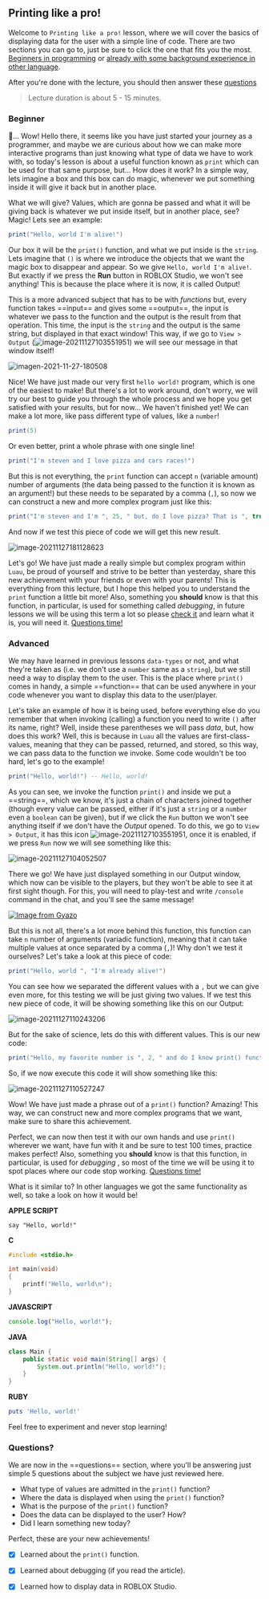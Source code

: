 ## Printing like a pro!



Welcome to `Printing like a pro!` lesson, where we will cover the basics of displaying data for the user with a simple line of code. There are two sections you can go to, just be sure to click the one that fits you the most. [Beginners in programming](#Beginner) or [already with some background experience in other language](#Advanced).

After you're done with the lecture, you should then answer these [questions](#Questions)



> Lecture duration is about 5 - 15 minutes.



### Beginner

:drum:... Wow! Hello there, it seems like you have just started your journey as a programmer, and maybe we are curious about how we can make more interactive programs than just knowing what type of data we have to work with, so today's lesson is about a useful function known as `print` which can be used for that same purpose, but... How does it work? In a simple way, lets imagine a box and this box can do magic, whenever we put something inside it will give it back but in another place. 



What we will give? Values, which are gonna be passed and what it will be giving back is whatever we put inside itself, but in another place, see? Magic! Lets see an example:

```lua
print("Hello, world I'm alive!")
```

Our box it will be the `print()` function, and what we put inside is the `string`. Lets imagine that `()` is where we introduce the objects that we want the magic box to disappear and appear. So we give `Hello, world I'm alive!`. But exactly if we press the **Run** button in ROBLOX Studio, we won't see anything! This is because the place where it is now, it is called Output!



This is a more advanced subject that has to be with *functions* but, every function takes ==input== and gives some ==output==, the input is whatever we pass to the function and the output is the result from that operation. This time, the input is the `string` and the output is the same string, but displayed in that exact window! This way, if we go to `View > Output` (<img src="https://i.ibb.co/Nnq9W4y/image-20211127103551951.png" alt="image-20211127103551951" border="0">) we will see our message in that window itself!

<img src="https://i.ibb.co/PDc94d3/imagen-2021-11-27-180508.png" alt="imagen-2021-11-27-180508" border="0">



Nice! We have just made our very first `hello world!` program, which is one of the easiest to make! But there's a lot to work around, don't worry, we will try our best to guide you through the whole process and we hope you get satisfied with your results, but for now... We haven't finished yet! We can make a lot more, like pass different type of values, like a `number`!

```lua
print(5)
```

Or even better, print a whole phrase with one single line!

```lua
print("I'm steven and I love pizza and cars races!")
```

But this is not everything, the `print` function can accept `n` (variable amount) number of arguments (the data being passed to the function it is known as an argument!) but these needs to be separated by a comma (`,`), so now we can construct a new and more complex program just like this:

```lua
print("I'm steven and I'm ", 25, " but, do I love pizza? That is ", true, "!")
```

And now if we test this piece of code we will get this new result.

![image-20211127181128623](C:\Users\shark\AppData\Roaming\Typora\typora-user-images\image-20211127181128623.png)

Let's go! We have just made a really simple but complex program within `Luau`, be proud of yourself and strive to be better than yesterday, share this new achievement with your friends or even with your parents! This is everything from this lecture, but I hope this helped you to understand the `print` function a little bit more! Also, something you **should** know is that this function, in particular, is used for something called *debugging*, in future lessons we will be using this term a lot so please [check it](https://en.wikipedia.org/wiki/Debugging) and learn what it is, you will need it. [Questions time!](#Questions)



### Advanced

We may have learned in previous lessons `data-types` or not, and what they're taken as (i.e. we don't use a `number` same as a `string`), but we still need a way to display them to the user. This is the place where `print()` comes in handy, a simple ==function== that can be used anywhere in your code whenever you want to display this data to the user/player. 



Let's take an example of how it is being used, before everything else do you remember that when invoking (calling) a function you need to write `()` after its name, right? Well, inside these parentheses we will pass *data*, but, how does this work? Well, this is because in `Luau` all the values are first-class-values, meaning that they can be passed, returned, and stored, so this way, we can pass data to the function we invoke. Some code wouldn't be too hard, let's go to the example!

```lua
print("Hello, world!") -- Hello, world!
```

As you can see, we invoke the function `print()` and inside we put a ==string==, which we know, it's just a chain of characters joined together (though every value can be passed, either if it's just a `string` or a `number` even a `boolean` can be given), but if we click the `Run` button we won't see anything itself if we don't have the *Output* opened. To do this, we go to `View > Output`, it has this icon <img src="https://i.ibb.co/Nnq9W4y/image-20211127103551951.png" alt="image-20211127103551951" border="0">, once it is enabled, if we press `Run` now we will see something like this: 

<img src="https://i.ibb.co/ZJXQZd6/image-20211127104052507.png" alt="image-20211127104052507" border="0">

There we go! We have just displayed something in our Output window, which now can be visible to the players, but they won't be able to see it at first sight though. For this, you will need to play-test and write `/console` command in the chat, and you'll see the same message! 

[![Image from Gyazo](https://i.gyazo.com/e4cc16138e97cda5f10d14b0f3560cd3.gif)](https://gyazo.com/e4cc16138e97cda5f10d14b0f3560cd3)



But this is not all, there's a lot more behind this function, this function can take `n` number of arguments (variadic function), meaning that it can take multiple values at once separated by a comma (`,`)! Why don't we test it ourselves? Let's take a look at this piece of code:

```lua
print("Hello, world ", "I'm already alive!")
```

You can see how we separated the different values with a `,` but we can give even more, for this testing we will be just giving two values. If we test this new piece of code, it will be showing something like this on our Output: 

<img src="https://i.ibb.co/2NxPn6h/image-20211127110243206.png" alt="image-20211127110243206" border="0">

But for the sake of science, lets do this with different values. This is our new code:

```lua
print("Hello, my favorite number is ", 2, " and do I know print() function? That is ", true, "!")
```

So, if we now execute this code it will show something like this:

<img src="https://i.ibb.co/y8CVnn4/image-20211127110527247.png" alt="image-20211127110527247" border="0">

Wow! We have just made a phrase out of a `print()` function? Amazing! This way, we can construct new and more complex programs that we want, make sure to share this achievement.



Perfect, we can now then test it with our own hands and use `print()` wherever we want, have fun with it and be sure to test 100 times, practice makes perfect! Also, something you **should** know is that this function, in particular, is used for *debugging* , so most of the time we will be using it to spot places where our code stop working. [Questions time!](#Questions)



What is it similar to? In other languages we got the same functionality as well, so take a look on how it would be!



**APPLE SCRIPT**

```applescript
say "Hello, world!"
```



**C** 

```c
#include <stdio.h>

int main(void)
{
    printf("Hello, world\n");
}
```



**JAVASCRIPT**

```js
console.log("Hello, world!");
```



**JAVA**

```java
class Main {
    public static void main(String[] args) {
        System.out.println("Hello, world!");
    }
}
```



**RUBY**

```ruby
puts 'Hello, world!'
```



Feel free to experiment and never stop learning!



### Questions?

We are now in the ==questions== section, where you'll be answering just simple 5 questions about the subject we have just reviewed here. 



* What type of values are admitted in the `print()` function?
* Where the data is displayed when using the `print()` function?
* What is the purpose of the `print()` function?
* Does the data can be displayed to the user? How?
* Did I learn something new today?



Perfect, these are your new achievements!

- [x] Learned about the `print()` function.
- [x] Learned about debugging (if you read the article).
- [x] Learned how to display data in ROBLOX Studio.

